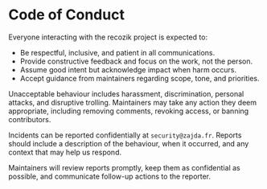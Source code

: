 # Code of Conduct

Everyone interacting with the recozik project is expected to:

- Be respectful, inclusive, and patient in all communications.
- Provide constructive feedback and focus on the work, not the person.
- Assume good intent but acknowledge impact when harm occurs.
- Accept guidance from maintainers regarding scope, tone, and priorities.

Unacceptable behaviour includes harassment, discrimination, personal attacks, and disruptive trolling. Maintainers may take any action they deem appropriate, including removing comments, revoking access, or banning contributors.

Incidents can be reported confidentially at `security@zajda.fr`. Reports should include a description of the behaviour, when it occurred, and any context that may help us respond.

Maintainers will review reports promptly, keep them as confidential as possible, and communicate follow-up actions to the reporter.

